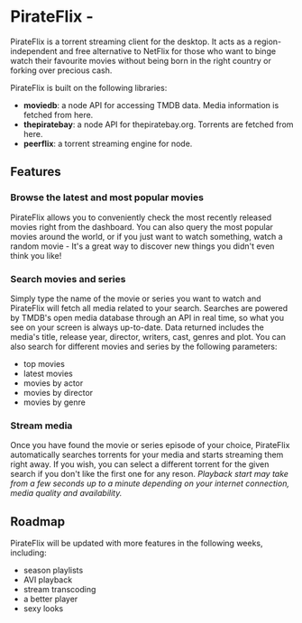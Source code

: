 # PirateFlix - 

PirateFlix is a torrent streaming client for the desktop. It acts as a region-independent and free alternative to NetFlix for those who want to binge watch their favourite movies without being born in the right country or forking over precious cash.

PirateFlix is built on the following libraries:
- **moviedb**: a node API for accessing TMDB data. Media information is fetched from here.
- **thepiratebay**: a node API for thepiratebay.org. Torrents are fetched from here.
- **peerflix**: a torrent streaming engine for node. 

## Features

### Browse the latest and most popular movies

PirateFlix allows you to conveniently check the most recently released movies right from the dashboard. You can also query the most popular movies around the world, or if you just want to watch something, watch a random movie - It's a great way to discover new things you didn't even think you like!

### Search movies and series

Simply type the name of the movie or series you want to watch and PirateFlix will fetch all media related to your search. Searches are powered by TMDB's open media database through an API in real time, so what you see on your screen is always up-to-date. Data returned includes the media's title, release year, director, writers, cast, genres and plot. You can also search for different movies and series by the following parameters:

- top movies
- latest movies
- movies by actor
- movies by director
- movies by genre

### Stream media

Once you have found the movie or series episode of your choice, PirateFlix automatically searches torrents for your media and starts streaming them right away. If you wish, you can select a different torrent for the given search if you don't like the first one for any reson. *Playback start may take from a few seconds up to a minute depending on your internet connection, media quality and availability.*

## Roadmap

PirateFlix will be updated with more features in the following weeks, including:

- season playlists
- AVI playback
- stream transcoding
- a better player
- sexy looks